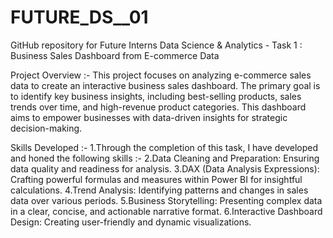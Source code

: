 # FUTURE_DS__01
GitHub repository for Future Interns Data Science &amp; Analytics - Task 1 : Business Sales Dashboard from E-commerce Data

Project Overview :-
This project focuses on analyzing e-commerce sales data to create an interactive business sales dashboard. The primary goal is to identify key business insights, including best-selling products, sales trends over time, and high-revenue product categories. This dashboard aims to empower businesses with data-driven insights for strategic decision-making.

Skills Developed :-
1.Through the completion of this task, I have developed and honed the following skills :-
2.Data Cleaning and Preparation: Ensuring data quality and readiness for analysis. 
3.DAX (Data Analysis Expressions): Crafting powerful formulas and measures within Power BI for insightful calculations. 
4.Trend Analysis: Identifying patterns and changes in sales data over various periods. 
5.Business Storytelling: Presenting complex data in a clear, concise, and actionable narrative format. 
6.Interactive Dashboard Design: Creating user-friendly and dynamic visualizations.
